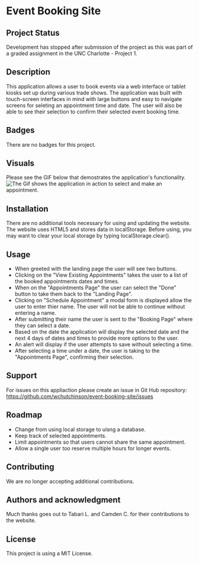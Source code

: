 # Event Booking Site

## Project Status
Development has stopped after submission of the project as this was part of a graded assignment in the UNC Charlotte - Project 1.

## Description
This application allows a user to book events via a web interface or tablet kiosks set up during various trade shows. The application was built with touch-screen interfaces in mind with large buttons and easy to navigate screens for seleting an appointment time and date. The user will also be able to see their selection to confirm their selected event booking time.

## Badges
There are no badges for this project.

## Visuals
Please see the GIF below that demostrates the application's functionality.
![The Gif shows the application in action to select and make an appointment.](./assets/Images/RollingHills_Event_Booking_Site.gif) 

## Installation
There are no additional tools necessary for using and updating the website. The website uses HTML5 and stores data in localStorage. Before using, you may want to clear your local storage by typing localStorage.clear(). 

## Usage
* When greeted with the landing page the user will see two buttons.
* Clicking on the "View Existing Appointments" takes the user to a list of the booked appointments dates and times. 
* When on the "Appointments Page" the user can select the "Done" button to take them back to the "Landing Page".
* Clicking on "Schedule Appointment" a modal form is displayed allow the user to enter thier name. The user will not be able to continue without entering a name.
* After submitting their name the user is sent to the "Booking Page" where they can select a date. 
* Based on the date the application will display the selected date and the next 4 days of dates and times to provide more options to the user.
* An alert will display if the user attempts to save withouit selecting a time.
* After selecting a time under a date, the user is taking to the "Appointments Page", confirming their selection. 

## Support
For issues on this appliaction please create an issue in Git Hub repository: https://github.com/wchutchinson/event-booking-site/issues

## Roadmap
* Change from using local storage to uisng a database.
* Keep track of selected appointments.
* Limit appointments so that users cannot share the same appointment.
* Allow a single user too reserve multiple hours for longer events. 

## Contributing
We are no longer accepting additional contributions.

## Authors and acknowledgment
Much thanks goes out to Tabari L. and Camden C. for their contributions to the website.

## License
This project is using a MIT License.